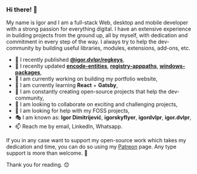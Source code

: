 ### Hi there! 👋

My name is Igor and I am a full-stack Web, desktop and mobile developer with a strong passion for everything digital.
I have an extensive experience in building projects from the ground up, all by myself, with dedication and commitment in every step of the way.
I always try to help the dev-community by building useful libraries, modules, extensions, add-ons, etc.

- 📢 I recently published **[@igor.dvlpr/regkeys](https://www.npmjs.com/package/@igor.dvlpr/regkeys)**,
- 👀 I recenlty updated **[encode-entities](https://www.npmjs.com/package/encode-entities)**, **[registry-apppaths](https://www.npmjs.com/package/registry-apppaths)**, **[windows-packages](https://www.npmjs.com/package/windows-packages)**,
- 🔭 I am currently working on building my portfolio website,
- 🌱 I am currently learning **React** + **Gatsby**,
- 🎁 I am constantly creating open-source projects that help the dev-community,
- 👯 I am looking to collaborate on exciting and challenging projects,
- 🤝 I am looking for help with my FOSS projects,
- 🎭 I am known as: **Igor Dimitrijević**, **igorskyflyer**, **igordvlpr**, **igor.dvlpr**,
- 📫 Reach me by email, LinkedIn, Whatsapp.

If you in any case want to support my open-source work which takes my dedication and time, you can do so using my [Patreon](https://patreon.com/igor_dvlpr) page.
Any type support is more than welcome. 🙂

Thank you for reading. 😊
